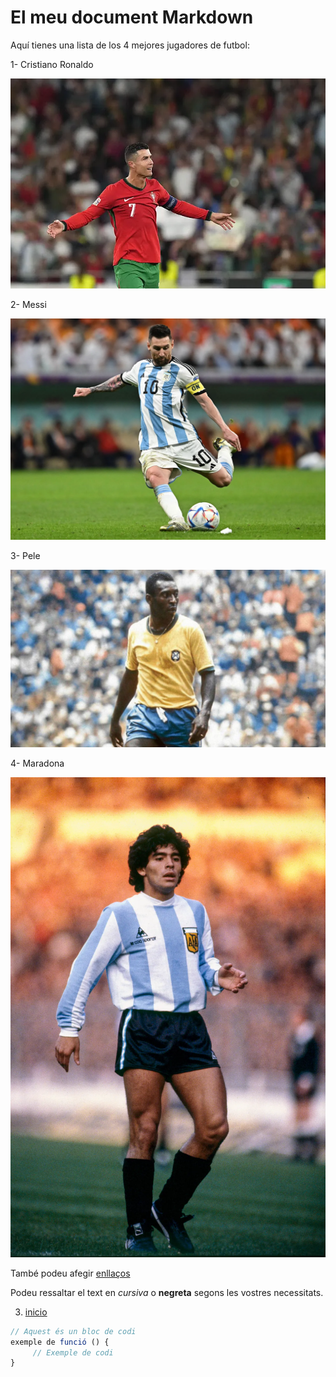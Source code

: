 # El meu document Markdown

Aquí tienes una lista de los 4 mejores jugadores de futbol:

1- Cristiano Ronaldo

![Imatge d'exemple](CRISTIANORONALDO.webp)

2- Messi

![Imatge d'exemple](MESSI.webp)


3- Pele

![Imatge d'exemple](PELE.jpeg)


4- Maradona

![Imatge d'exemple](MARADONA.webp)


També podeu afegir [enllaços](https://www.transfermarkt.es/cristiano-ronaldo/profil/spieler/8198)

Podeu ressaltar el text en *cursiva* o **negreta** segons les vostres necessitats.

3. [inicio]()
   
```javascript
// Aquest és un bloc de codi
exemple de funció () {
     // Exemple de codi
}
